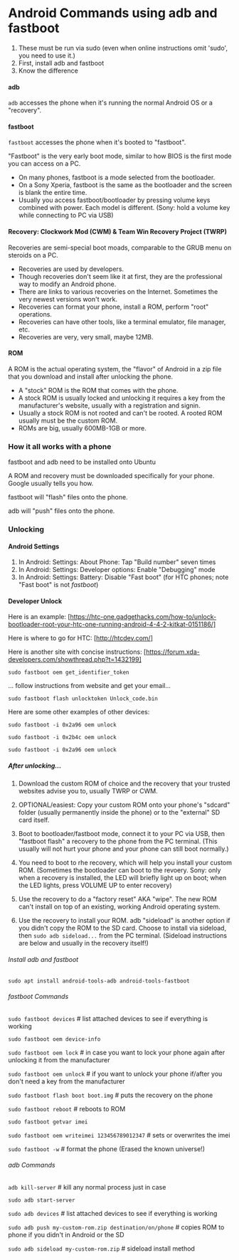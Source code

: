 # Android Commands using adb and fastboot

1. These must be run via sudo (even when online instructions omit 'sudo', you need to use it.)
2. First, install adb and fastboot
3. Know the difference

#### adb
`adb` accesses the phone when it's running the normal Android OS or a "recovery".

#### fastboot
`fastboot` accesses the phone when it's booted to "fastboot".

"Fastboot" is the very early boot mode, similar to how BIOS is the first mode you can access on a PC.
- On many phones, fastboot is a mode selected from the bootloader.
- On a Sony Xperia, fastboot is the same as the bootloader and the screen is blank the entire time.
- Usually you access fastboot/bootloader by pressing volume keys combined with power. Each model is different. (Sony: hold a volume key while connecting to PC via USB)

#### Recovery: Clockwork Mod (CWM) & Team Win Recovery Project (TWRP)
Recoveries are semi-special boot moads, comparable to the GRUB menu on steroids on a PC.
- Recoveries are used by developers.
- Though recoveries don't seem like it at first, they are the professional way to modify an Android phone.
- There are links to various recoveries on the Internet. Sometimes the very newest versions won't work.
- Recoveries can format your phone, install a ROM, perform "root" operations.
- Recoveries can have other tools, like a terminal emulator, file manager, etc.
- Recoveries are very, very small, maybe 12MB.

#### ROM
A ROM is the actual operating system, the "flavor" of Android in a zip file that you download and install after unlocking the phone.
- A "stock" ROM is the ROM that comes with the phone.
- A stock ROM is usually locked and unlocking it requires a key from the manufacturer's website, usually with a registration and signin.
- Usually a stock ROM is not rooted and can't be rooted. A rooted ROM usually must be the custom ROM.
- ROMs are big, usually 600MB-1GB or more.

### How it all works with a phone
fastboot and adb need to be installed onto Ubuntu

A ROM and recovery must be downloaded specifically for your phone. Google usually tells you how.

fastboot will "flash" files onto the phone.

adb will "push" files onto the phone.

### Unlocking

#### Android Settings
1. In Android: Settings: About Phone: Tap "Build number" seven times
2. In Android: Settings: Developer options: Enable "Debugging" mode
3. In Android: Settings: Battery: Disable "Fast boot" (for HTC phones; note "Fast boot" is not *fastboot*)

#### Developer Unlock
Here is an example: [https://htc-one.gadgethacks.com/how-to/unlock-bootloader-root-your-htc-one-running-android-4-4-2-kitkat-0151186/]

Here is where to go for HTC: [http://htcdev.com/]

Here is another site with concise instructions: [https://forum.xda-developers.com/showthread.php?t=1432199]

`sudo fastboot oem get_identifier_token`

... follow instructions from website and get your email...

`sudo fastboot flash unlocktoken Unlock_code.bin`

Here are some other examples of other devices:

`sudo fastboot -i 0x2a96 oem unlock`

`sudo fastboot -i 0x2b4c oem unlock`

`sudo fastboot -i 0x2a96 oem unlock`


##### After unlocking...

1. Download the custom ROM of choice and the recovery that your trusted websites advise you to, usually TWRP or CWM.
2. OPTIONAL/easiest: Copy your custom ROM onto your phone's "sdcard" folder (usually permanently inside the phone) or to the "external" SD card itself.
3. Boot to bootloader/fastboot mode, connect it to your PC via USB, then "fastboot flash" a recovery to the phone from the PC terminal.
(This usually will not hurt your phone and your phone can still boot normally.)
4. You need to boot to rhe recovery, which will help you install your custom ROM.
(Sometimes the bootloader can boot to the revoery. Sony: only when a recovery is installed, the LED will briefly light up on boot; when the LED lights, press VOLUME UP to enter recovery)
5. Use the recovery to do a "factory reset" AKA "wipe". The new ROM can't install on top of an existing, working Android operating system.

6. Use the recovery to install your ROM. adb "sideload" is another option if you didn't copy the ROM to the SD card. Choose to install via sideload, then `sudo adb sideload...` from the PC terminal.
(Sideload instructions are below and usually in the recovery itself!)

###### Install adb and fastboot
`sudo apt install android-tools-adb android-tools-fastboot`

###### fastboot Commands
`sudo fastboot devices` # list attached devices to see if everything is working

`sudo fastboot oem device-info`

`sudo fastboot oem lock` # in case you want to lock your phone again after unlocking it from the manufacturer

`sudo fastboot oem unlock` # if you want to unlock your phone if/after you don't need a key from the manufacturer

`sudo fastboot flash boot boot.img` # puts the recovery on the phone

`sudo fastboot reboot` # reboots to ROM

`sudo fastboot getvar imei`

`sudo fastboot oem writeimei 123456789012347` # sets or overwrites the imei

`sudo fastboot -w` # format the phone (Erased the known universe!)

###### adb Commands
`adb kill-server` # kill any normal process just in case

`sudo adb start-server`

`sudo adb devices` # list attached devices to see if everything is working

`sudo adb push my-custom-rom.zip destination/on/phone` # copies ROM to phone if you didn't in Android or the SD

`sudo adb sideload my-custom-rom.zip` # sideload install method

